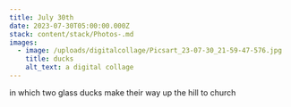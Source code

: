 ```yaml
---
title: July 30th
date: 2023-07-30T05:00:00.000Z
stack: content/stack/Photos-.md
images:
  - image: /uploads/digitalcollage/Picsart_23-07-30_21-59-47-576.jpg
    title: ducks
    alt_text: a digital collage
---
```


in which two glass ducks make their way up the hill to church
